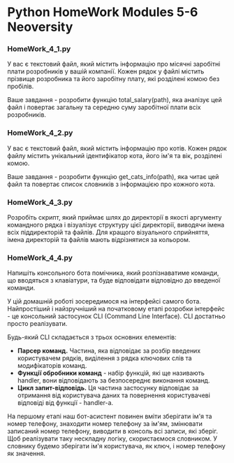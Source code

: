 # Python HomeWork Modules 5-6 Neoversity

<h3>HomeWork_4_1.py</h3>
<p>У вас є текстовий файл, який містить інформацію про місячні заробітні плати розробників у вашій компанії. Кожен рядок у файлі містить прізвище розробника та його заробітну плату, які розділені комою без пробілів.</p>
<p>Ваше завдання - розробити функцію total_salary(path), яка аналізує цей файл і повертає загальну та середню суму заробітної плати всіх розробників.</p>

<h3>HomeWork_4_2.py</h3>
<p>У вас є текстовий файл, який містить інформацію про котів. Кожен рядок файлу містить унікальний ідентифікатор кота, його ім'я та вік, розділені комою.</p>
<p>Ваше завдання - розробити функцію get_cats_info(path), яка читає цей файл та повертає список словників з інформацією про кожного кота.</p>

<h3>HomeWork_4_3.py</h3>
<p>Розробіть скрипт, який приймає шлях до директорії в якості аргументу командного рядка і візуалізує структуру цієї директорії, виводячи імена всіх піддиректорій та файлів. Для кращого візуального сприйняття, імена директорій та файлів мають відрізнятися за кольором.</p>

<h3>HomeWork_4_4.py</h3>
<p>Напишіть консольного бота помічника, який розпізнаватиме команди, що вводяться з клавіатури, та буде відповідати відповідно до введеної команди.</p>
<p>У цій домашній роботі зосередимося на інтерфейсі самого бота. Найпростіший і найзручніший на початковому етапі розробки інтерфейс - це консольний застосунок CLI (Command Line Interface). CLI достатньо просто реалізувати.</p>
<p>Будь-який CLI складається з трьох основних елементів:</p>
<ul>
    <li><b>Парсер команд.</b> Частина, яка відповідає за розбір введених користувачем рядків, виділення з рядка ключових слів та модифікаторів команд.</li>
    <li><b>Функції обробники команд</b> - набір функцій, які ще називають handler, вони відповідають за безпосереднє виконання команд.</li>
    <li><b>Цикл запит-відповідь.</b> Ця частина застосунку відповідає за отримання від користувача даних та повернення користувачеві відповіді від функції - handler-а.</li>
</ul>
<p>На першому етапі наш бот-асистент повинен вміти зберігати ім'я та номер телефону, знаходити номер телефону за ім'ям, змінювати записаний номер телефону, виводити в консоль всі записи, які зберіг. Щоб реалізувати таку нескладну логіку, скористаємося словником. У словнику будемо зберігати ім'я користувача, як ключ, і номер телефону як значення.</p>
